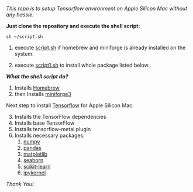 *This repo is to setup Tensorflow environment on Apple Silicon Mac without any hassle.*

**Just clone the repository and execute the shell script:**

    sh ~/script.sh

1. execute [script.sh](https://github.com/ameyb22/tensorflow-apple-silicon/blob/main/script.sh) if homebrew and miniforge is already installed on the system.

2. execute [script1.sh](https://github.com/ameyb22/tensorflow-apple-silicon/blob/main/script1.sh) to install whole package listed below.

***What the shell script do?***

1. Installs [Homebrew](https://brew.sh/)
2. then Installs [miniforge3](https://github.com/conda-forge/miniforge)

Next step to install [Tensorflow](https://www.tensorflow.org/) for Apple Silicon Mac:

3. Installs the TensorFlow dependencies
4. Installs base TensorFlow
5. Installs tensorflow-metal plugin
6. Installs necessary packages:
    1. [numpy](https://numpy.org/)
    2. [pandas](https://pandas.pydata.org/) 
    3. [matplotlib](https://matplotlib.org/) 
    4. [seaborn](https://seaborn.pydata.org/) 
    5. [scikit-learn](https://scikit-learn.org/stable/)
    6. [ipykernel](https://pypi.org/project/ipykernel/)

*Thank You!*

